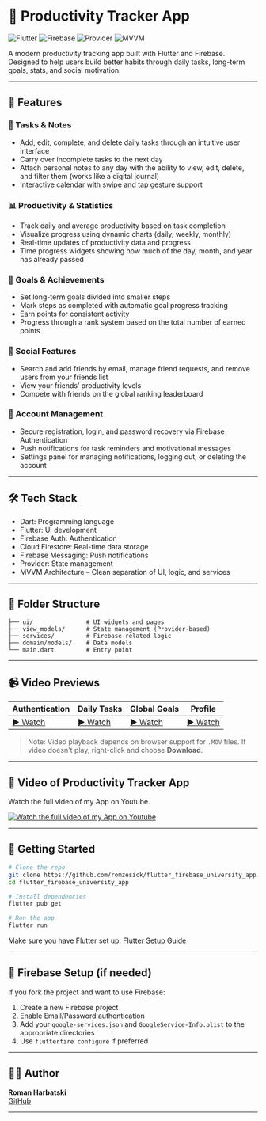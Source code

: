 # 📱 Productivity Tracker App

![Flutter](https://img.shields.io/badge/Flutter-3.19-blue?logo=flutter)
![Firebase](https://img.shields.io/badge/Firebase-integrated-yellow?logo=firebase)
![Provider](https://img.shields.io/badge/State%20Management-Provider-green)
![MVVM](https://img.shields.io/badge/Architecture-MVVM-informational)

A modern productivity tracking app built with Flutter and Firebase. Designed to help users build better habits through daily tasks, long-term goals, stats, and social motivation.

---

## 🚀 Features

### 📅 Tasks & Notes
- Add, edit, complete, and delete daily tasks through an intuitive user interface
- Carry over incomplete tasks to the next day
- Attach personal notes to any day with the ability to view, edit, delete, and filter them (works like a digital journal)
- Interactive calendar with swipe and tap gesture support

### 📊 Productivity & Statistics
- Track daily and average productivity based on task completion
- Visualize progress using dynamic charts (daily, weekly, monthly)
- Real-time updates of productivity data and progress
- Time progress widgets showing how much of the day, month, and year has already passed

### 🎯 Goals & Achievements
- Set long-term goals divided into smaller steps
- Mark steps as completed with automatic goal progress tracking
- Earn points for consistent activity
- Progress through a rank system based on the total number of earned points

### 👥 Social Features
- Search and add friends by email, manage friend requests, and remove users from your friends list
- View your friends’ productivity levels
- Compete with friends on the global ranking leaderboard

### 🔐 Account Management
- Secure registration, login, and password recovery via Firebase Authentication
- Push notifications for task reminders and motivational messages
- Settings panel for managing notifications, logging out, or deleting the account

---

## 🛠 Tech Stack

* Dart: Programming language
* Flutter: UI development
* Firebase Auth: Authentication
* Cloud Firestore: Real-time data storage
* Firebase Messaging: Push notifications
* Provider: State management
* MVVM Architecture – Clean separation of UI, logic, and services

---

## 📂 Folder Structure

```
├── ui/               # UI widgets and pages
├── view_models/      # State management (Provider-based)
├── services/         # Firebase-related logic
├── domain/models/    # Data models
└── main.dart         # Entry point
```


---

## 📹 Video Previews

| Authentication                               | Daily Tasks                               | Global Goals                               | Profile                               |
| -------------------------------------------- | ----------------------------------------- | ------------------------------------------ | ------------------------------------- |
| [▶️ Watch](assets/videos/authentication.MOV) | [▶️ Watch](assets/videos/daily_tasks.MOV) | [▶️ Watch](assets/videos/global_goals.MOV) | [▶️ Watch](assets/videos/profile.MOV) |
> Note: Video playback depends on browser support for `.MOV` files. If video doesn't play, right-click and choose **Download**.

---

## 🎥 Video of Productivity Tracker App

Watch the full video of my App on Youtube.

[![Watch the full video of my App on Youtube](https://img.youtube.com/vi/WLHnAG0ZQ2U/0.jpg)](https://www.youtube.com/watch?v=WLHnAG0ZQ2U)


---

## 🚀 Getting Started

```bash
# Clone the repo
git clone https://github.com/romzesick/flutter_firebase_university_app.git
cd flutter_firebase_university_app

# Install dependencies
flutter pub get

# Run the app
flutter run
```

Make sure you have Flutter set up: [Flutter Setup Guide](https://flutter.dev/docs/get-started/install)

---

## 🔐 Firebase Setup (if needed)

If you fork the project and want to use Firebase:

1. Create a new Firebase project
2. Enable Email/Password authentication
3. Add your `google-services.json` and `GoogleService-Info.plist` to the appropriate directories
4. Use `flutterfire configure` if preferred

---

## 👨‍💻 Author

**Roman Harbatski**  
[GitHub](https://github.com/romzesick)

---
